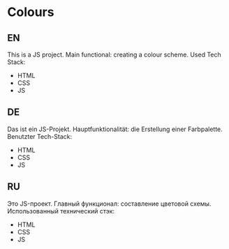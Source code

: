 # Colours

## EN
This is a JS project. Main functional: creating a colour scheme.
Used Tech Stack:
* HTML
* CSS
* JS

## DE
Das ist ein JS-Projekt. Hauptfunktionalität: die Erstellung einer Farbpalette.
Benutzter Tech-Stack:
* HTML
* CSS
* JS

## RU
Это JS-проект. Главный функционал: составление цветовой схемы.
Использованный технический стэк:
* HTML
* CSS
* JS
